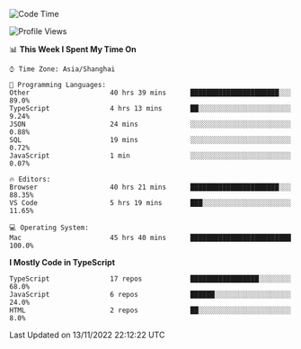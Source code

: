 <!--START_SECTION:waka-->
![Code Time](http://img.shields.io/badge/Code%20Time-3%2C187%20hrs%2025%20mins-blue)

![Profile Views](http://img.shields.io/badge/Profile%20Views-0-blue)

📊 **This Week I Spent My Time On** 

```text
⌚︎ Time Zone: Asia/Shanghai

💬 Programming Languages: 
Other                    40 hrs 39 mins      ██████████████████████░░░   89.0% 
TypeScript               4 hrs 13 mins       ██░░░░░░░░░░░░░░░░░░░░░░░   9.24% 
JSON                     24 mins             ░░░░░░░░░░░░░░░░░░░░░░░░░   0.88% 
SQL                      19 mins             ░░░░░░░░░░░░░░░░░░░░░░░░░   0.72% 
JavaScript               1 min               ░░░░░░░░░░░░░░░░░░░░░░░░░   0.07%

🔥 Editors: 
Browser                  40 hrs 21 mins      ██████████████████████░░░   88.35% 
VS Code                  5 hrs 19 mins       ███░░░░░░░░░░░░░░░░░░░░░░   11.65%

💻 Operating System: 
Mac                      45 hrs 40 mins      █████████████████████████   100.0%

```

**I Mostly Code in TypeScript** 

```text
TypeScript               17 repos            █████████████████░░░░░░░░   68.0% 
JavaScript               6 repos             ██████░░░░░░░░░░░░░░░░░░░   24.0% 
HTML                     2 repos             ██░░░░░░░░░░░░░░░░░░░░░░░   8.0%

```



 Last Updated on 13/11/2022 22:12:22 UTC
<!--END_SECTION:waka-->
